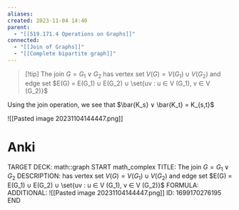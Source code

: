 ```yaml
---
aliases: 
created: 2023-11-04 14:40
parent:
  - "[[519.171.4 Operations on Graphs]]"
connected:
  - "[[Join of Graphs]]"
  - "[[Complete bipartite graph]]"
---
```


> [!tip] The join $G = G_1 ∨ G_2$ 
has 
vertex set $V(G) = V(G_1) ∪ V(G_2)$ and 
edge set $E(G) = E(G_1) ∪ E(G_2) ∪ \set{uv : u ∈ V (G_1), v ∈ V (G_2)}$

Using the join operation, we see that $\bar{K_s} ∨ \bar{K_t} = K_{s,t}$

![[Pasted image 20231104144447.png]]

# Anki
TARGET DECK: math::graph
START
math_complex
TITLE: The join $G = G_1 ∨ G_2$ 
DESCRIPTION: has 
vertex set $V(G) = V(G_1) ∪ V(G_2)$ and 
edge set $E(G) = E(G_1) ∪ E(G_2) ∪ \set{uv : u ∈ V (G_1), v ∈ V (G_2)}$
FORMULA: 
ADDITIONAL: ![[Pasted image 20231104144447.png]]
ID: 1699170276195
END







